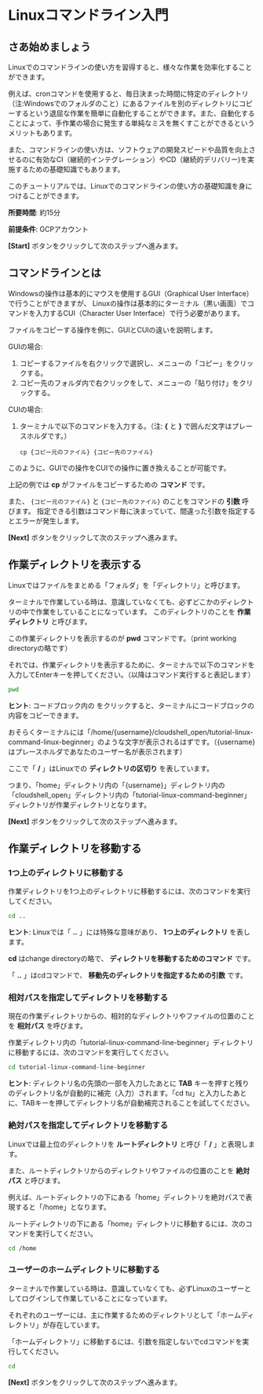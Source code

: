 # Linuxコマンドライン入門

## さあ始めましょう

Linuxでのコマンドラインの使い方を習得すると、様々な作業を効率化することができます。

例えば、cronコマンドを使用すると、毎日決まった時間に特定のディレクトリ（注:Windowsでのフォルダのこと）にあるファイルを別のディレクトリにコピーするという退屈な作業を簡単に自動化することができます。また、自動化することによって、手作業の場合に発生する単純なミスを無くすことができるというメリットもあります。

また、コマンドラインの使い方は、ソフトウェアの開発スピードや品質を向上させるのに有効なCI（継続的インテグレーション）やCD（継続的デリバリー)を実施するための基礎知識でもあります。

このチュートリアルでは、Linuxでのコマンドラインの使い方の基礎知識を身につけることができます。

**所要時間**: 約15分

**前提条件**: GCPアカウント

**[Start]** ボタンをクリックして次のステップへ進みます。

## コマンドラインとは

Windowsの操作は基本的にマウスを使用するGUI（Graphical User Interface）で行うことができますが、
Linuxの操作は基本的にターミナル（黒い画面）でコマンドを入力するCUI（Character User Interface）で行う必要があります。

ファイルをコピーする操作を例に、GUIとCUIの違いを説明します。

GUIの場合:

1. コピーするファイルを右クリックで選択し、メニューの「コピー」をクリックする。
2. コピー先のフォルダ内で右クリックをして、メニューの「貼り付け」をクリックする。

CUIの場合:

1. ターミナルで以下のコマンドを入力する。（注: **{** と **}** で囲んだ文字はプレースホルダです。）
   ```
   cp {コピー元のファイル} {コピー先のファイル}
   ```

このように、GUIでの操作をCUIでの操作に置き換えることが可能です。

上記の例では **cp** がファイルをコピーするための **コマンド** です。

また、 `{コピー元のファイル}` と `{コピー先のファイル}` のことをコマンドの **引数** 呼びます。
指定できる引数はコマンド毎に決まっていて、間違った引数を指定するとエラーが発生します。

**[Next]** ボタンをクリックして次のステップへ進みます。

## 作業ディレクトリを表示する

Linuxではファイルをまとめる「フォルダ」を「ディレクトリ」と呼びます。

ターミナルで作業している時は、意識していなくても、必ずどこかのディレクトリの中で作業をしていることになっています。
このディレクトリのことを **作業ディレクトリ** と呼びます。

この作業ディレクトリを表示するのが **pwd** コマンドです。（print working directoryの略です）

それでは、作業ディレクトリを表示するために、ターミナルで以下のコマンドを入力してEnterキーを押してください。（以降はコマンド実行すると表記します）

```bash
pwd
```

**ヒント**: コードブロック内の <walkthrough-cloud-shell-icon></walkthrough-cloud-shell-icon> をクリックすると、ターミナルにコードブロックの内容をコピーできます。

おそらくターミナルには「/home/{username}/cloudshell_open/tutorial-linux-command-linux-beginner」のような文字が表示されるはずです。（{username}はプレースホルダであなたのユーザー名が表示されます）

ここで「 **/** 」はLinuxでの **ディレクトリの区切り** を表しています。

つまり、「home」ディレクトリ内の「{username}」ディレクトリ内の「cloudshell_open」ディレクトリ内の「tutorial-linux-command-beginner」ディレクトリが作業ディレクトリとなります。

**[Next]** ボタンをクリックして次のステップへ進みます。

## 作業ディレクトリを移動する

### 1つ上のディレクトリに移動する

作業ディレクトリを1つ上のディレクトリに移動するには、次のコマンドを実行してください。

```bash
cd ..
```

**ヒント**: Linuxでは「 **..** 」には特殊な意味があり、 **1つ上のディレクトリ** を表します。

**cd** はchange directoryの略で、 **ディレクトリを移動するためのコマンド** です。

「 **..** 」はcdコマンドで、 **移動先のディレクトリを指定するための引数** です。

### 相対パスを指定してディレクトリを移動する

現在の作業ディレクトリからの、相対的なディレクトリやファイルの位置のことを **相対パス** を呼びます。

作業ディレクトリ内の「tutorial-linux-command-line-beginner」ディレクトリに移動するには、次のコマンドを実行してください。

```bash
cd tutorial-linux-command-line-beginner
```

**ヒント**: ディレクトリ名の先頭の一部を入力したあとに **TAB** キーを押すと残りのディレクトリ名が自動的に補完（入力）されます。「cd tu」と入力したあとに、TABキーを押してディレクトリ名が自動補完されることを試してください。

### 絶対パスを指定してディレクトリを移動する

Linuxでは最上位のディレクトリを **ルートディレクトリ** と呼び「 **/** 」と表現します。

また、ルートディレクトリからのディレクトリやファイルの位置のことを **絶対パス** と呼びます。

例えば、ルートディレクトリの下にある「home」ディレクトリを絶対パスで表現すると「/home」となります。

ルートディレクトリの下にある「home」ディレクトリに移動するには、次のコマンドを実行してください。

```bash
cd /home
```

### ユーザーのホームディレクトリに移動する

ターミナルで作業している時は、意識していなくても、必ずLinuxのユーザーとしてログインして作業していることになっています。

それぞれのユーザーには、主に作業するためのディレクトリとして「ホームディレクトリ」が存在しています。

「ホームディレクトリ」に移動するには、引数を指定しないでcdコマンドを実行してください。

```bash
cd
```

**[Next]** ボタンをクリックして次のステップへ進みます。